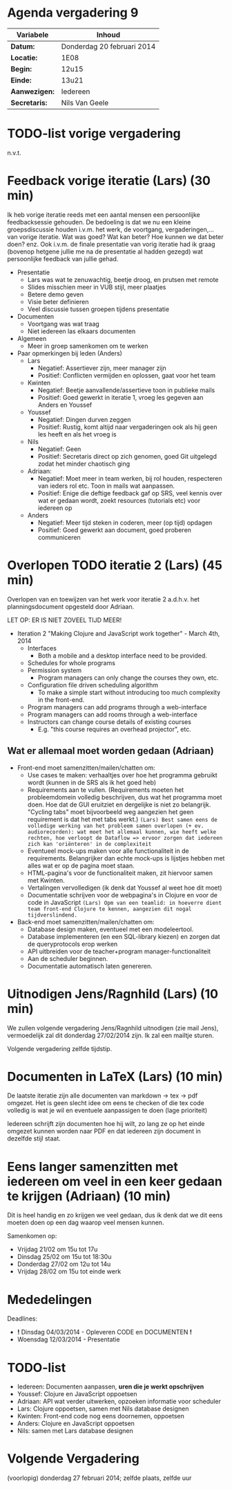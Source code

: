 # Agenda vergadering 9

Variabele				  |Inhoud
---			    		  |---
**Datum:**        |Donderdag 20 februari 2014
**Locatie:**      |1E08
**Begin:**        |12u15
**Einde:**        |13u21
**Aanwezigen:**   |Iedereen
**Secretaris:**   |Nils Van Geele


# TODO-list vorige vergadering
n.v.t.

# Feedback vorige iteratie (Lars) (30 min)
Ik heb vorige iteratie reeds met een aantal mensen een persoonlijke feedbacksessie gehouden. De bedoeling is dat we nu een kleine groepsdiscussie houden i.v.m. het werk, de voortgang, vergaderingen,... van vorige iteratie. Wat was goed? Wat kan beter? Hoe kunnen we dat beter doen? enz.
Ook i.v.m. de finale presentatie van vorig iteratie had ik graag (bovenop hetgene jullie me na de presentatie al hadden gezegd) wat persoonlijke feedback van jullie gehad.

* Presentatie
  * Lars was wat te zenuwachtig, beetje droog, en prutsen met remote
  * Slides misschien meer in VUB stijl, meer plaatjes
  * Betere demo geven
  * Visie beter definieren
  * Veel discussie tussen groepen tijdens presentatie
* Documenten
  * Voortgang was wat traag
  * Niet iedereen las elkaars documenten
* Algemeen
  * Meer in groep samenkomen om te werken
* Paar opmerkingen bij leden (Anders)
  * Lars
    * Negatief: Assertiever zijn, meer manager zijn
    * Positief: Conflicten vermijden en oplossen, gaat voor het team
  * Kwinten
    * Negatief: Beetje aanvallende/assertieve toon in publieke mails
    * Positief: Goed gewerkt in iteratie 1, vroeg les gegeven aan Anders en Youssef
  * Youssef
    * Negatief: Dingen durven zeggen
    * Positief: Rustig, komt altijd naar vergaderingen ook als hij geen les heeft en als het vroeg is
  * Nils
    * Negatief: Geen
    * Positief: Secretaris direct op zich genomen, goed Git uitgelegd zodat het minder chaotisch ging
  * Adriaan:
    * Negatief: Moet meer in team werken, bij rol houden, respecteren van ieders rol etc. Toon in mails wat aanpassen.
    * Positief: Enige die deftige feedback gaf op SRS, veel kennis over wat er gedaan wordt, zoekt resources (tutorials etc) voor iedereen op
  * Anders
    * Negatief: Meer tijd steken in coderen, meer (op tijd) opdagen
    * Positief: Goed gewerkt aan document, goed proberen communiceren

# Overlopen TODO iteratie 2 (Lars) (45 min)
Overlopen van en toewijzen van het werk voor iteratie 2 a.d.h.v. het planningsdocument opgesteld door Adriaan.

LET OP: ER IS NIET ZOVEEL TIJD MEER!

* Iteration 2 "Making Clojure and JavaScript work together" - March 4th, 2014
  * Interfaces
    * Both a mobile and a desktop interface need to be provided.
  * Schedules for whole programs
  * Permission system
    * Program managers can only change the courses they own, etc.
  * Configuration file driven scheduling algorithm
    * To make a simple start without introducing too much complexity in the
      front-end.
  * Program managers can add programs through a web-interface
  * Program managers can add rooms through a web-interface
  * Instructors can change course details of existing courses
    * E.g. "this course requires an overhead projector", etc.

## Wat er allemaal moet worden gedaan (Adriaan)
* Front-end moet samenzitten/mailen/chatten om:
  * Use cases te maken: verhaaltjes over hoe het programma gebruikt wordt (kunnen in de SRS als ik het goed heb)
  * Requirements aan te vullen. (Requirements moeten het probleemdomein volledig beschrijven, dus wat het programma moet doen. Hoe dat de GUI eruitziet en dergelijke is niet zo belangrijk. "Cycling tabs" moet bijvoorbeeld weg aangezien het geen requirement is dat het met tabs werkt.) `(Lars) Best samen eens de volledige werking van het probleem samen overlopen (+ ev. audiorecorden): wat moet het allemaal kunnen, wie heeft welke rechten, hoe verloopt de Dataflow => ervoor zorgen dat iedereen zich kan 'oriënteren' in de complexiteit`
  * Eventueel mock-ups maken voor alle functionaliteit in de requirements. Belangrijker dan echte mock-ups is lijstjes hebben met alles wat er op de pagina moet staan.
  * HTML-pagina's voor de functionaliteit maken, zit hiervoor samen met Kwinten.
  * Vertalingen vervolledigen (ik denk dat Youssef al weet hoe dit moet)
  * Documentatie schrijven voor de webpagina's in Clojure en voor de code in JavaScript `(Lars) Opm van een teamlid: in hoeverre dient team front-end Clojure te kennen, aangezien dit nogal tijdverslindend.`
* Back-end moet samenzitten/mailen/chatten om:
  * Database design maken, eventueel met een modeleertool.
  * Database implementeren (en een SQL-library kiezen) en zorgen dat de queryprotocols erop werken
  * API uitbreiden voor de teacher+program manager-functionaliteit
  * Aan de scheduler beginnen.
  * Documentatie automatisch laten genereren.

# Uitnodigen Jens/Ragnhild (Lars) (10 min)
We zullen volgende vergadering Jens/Ragnhild uitnodigen (zie mail Jens), vermoedelijk zal dit donderdag 27/02/2014 zijn. Ik zal een mailtje sturen.

Volgende vergadering zelfde tijdstip.

# Documenten in LaTeX (Lars) (10 min)
De laatste iteratie zijn alle documenten van markdown -> tex -> pdf omgezet. Het is geen slecht idee om eens te checken of die tex code volledig is wat je wil en eventuele aanpassigen te doen (lage prioriteit)

Iedereen schrijft zijn documenten hoe hij wilt, zo lang ze op het einde omgezet kunnen worden naar PDF en dat iedereen zijn document in dezelfde stijl staat.

# Eens langer samenzitten met iedereen om veel in een keer gedaan te krijgen (Adriaan) (10 min)
Dit is heel handig en zo krijgen we veel gedaan, dus ik denk dat we dit eens moeten doen op een dag waarop veel mensen kunnen.

Samenkomen op:
* Vrijdag 21/02 om 15u tot 17u
* Dinsdag 25/02 om 15u tot 18:30u
* Donderdag 27/02 om 12u tot 14u
* Vrijdag 28/02 om 15u tot einde werk

# Mededelingen

Deadlines:
 * **!** Dinsdag 04/03/2014 - Opleveren CODE en DOCUMENTEN **!**
 * Woensdag 12/03/2014 - Presentatie

# TODO-list

  * Iedereen: Documenten aanpassen, **uren die je werkt opschrijven**
  * Youssef: Clojure en JavaScript oppoetsen
  * Adriaan: API wat verder uitwerken, opzoeken informatie voor scheduler
  * Lars: Clojure oppoetsen, samen met Nils database designen
  * Kwinten: Front-end code nog eens doornemen, oppoetsen
  * Anders: Clojure en JavaScript oppoetsen
  * Nils: samen met Lars database designen

# Volgende Vergadering
(voorlopig) donderdag 27 februari 2014; zelfde plaats, zelfde uur
